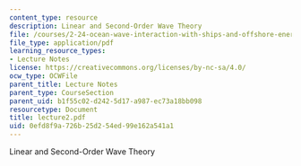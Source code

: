 ```yaml
---
content_type: resource
description: Linear and Second-Order Wave Theory
file: /courses/2-24-ocean-wave-interaction-with-ships-and-offshore-energy-systems-13-022-spring-2002/0efd8f9a726b25d254ed99e162a541a1_lecture2.pdf
file_type: application/pdf
learning_resource_types:
- Lecture Notes
license: https://creativecommons.org/licenses/by-nc-sa/4.0/
ocw_type: OCWFile
parent_title: Lecture Notes
parent_type: CourseSection
parent_uid: b1f55c02-d242-5d17-a987-ec73a18bb098
resourcetype: Document
title: lecture2.pdf
uid: 0efd8f9a-726b-25d2-54ed-99e162a541a1
---
```

Linear and Second-Order Wave Theory